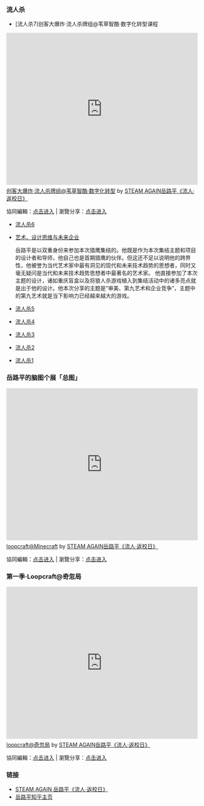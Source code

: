 ### 流人杀
- [流人杀7]创客大爆炸·流人杀牌组@苇草智酷·数字化转型课程

<iframe width="100%" height="400" frameborder="0" src="https://www.mindmeister.com/maps/public_map_shell/1863943357/_?width=600&height=400&z=auto" scrolling="no" style="overflow: hidden; margin-bottom: 5px;">Your browser is not able to display frames. Please visit <a href="https://www.mindmeister.com/1863943357/_" target="_blank">创客大爆炸·流人杀牌组@苇草智酷·数字化转型</a> on MindMeister.</iframe><div class="mb-5"><a href="https://www.mindmeister.com/1863943357/_" target="_blank">创客大爆炸·流人杀牌组@苇草智酷·数字化转型</a> by <a href="https://www.mindmeister.com/users/channel/63288877" target="_blank">STEAM AGAIN岳路平《流人·返校日》</a></div>

協同編輯：[点击进入](https://mm.tt/1863943357?t=8JMiijoRU9) | 瀏覽分享：[点击进入](https://www.mindmeister.com/1863943357/_)

- [流人杀6](https://mp.weixin.qq.com/s/D9hezLYL41DfF2I-GcXGFg)
- [艺术、设计思维与未来企业](https://mp.weixin.qq.com/s/I2ACQCjKYKzP9IUuwDHhbA)

  岳路平是以双重身份来参加本次猎鹰集结的。他既是作为本次集结主题和项目的设计者和导师，他自己也是首期猎鹰的伙伴。但这还不足以说明他的跨界性，他被誉为当代艺术家中最有洞见的现代和未来技术趋势的思想者，同时又毫无疑问是当代和未来技术趋势思想者中最著名的艺术家。
  他直接参加了本次主题的设计，诸如重庆盲盒以及将狼人杀游戏植入到集结活动中的诸多亮点就是出于他的设计。他本次分享的主题是“审美、第九艺术和企业竞争”，主题中的第九艺术就是当下影响力已经越来越大的游戏。
  
- [流人杀5](https://mp.weixin.qq.com/s/uQHAumHSCKfZuOOD1FWmrQ)
- [流人杀4](https://mp.weixin.qq.com/s/sWpd2kzwLHiBRtzhzwtYiw)
- [流人杀3](https://mp.weixin.qq.com/s/cJf06-uZDnraE6B5nE5N4w)
- [流人杀2](https://mp.weixin.qq.com/s/wNfxPFtdN7Yoiq15Ahia0Q)
- [流人杀1](https://mp.weixin.qq.com/s/YbfaPl4uXY1ypWDidiRbnQ)

### 岳路平的脑图个展「总图」

<iframe width="100%" height="400" frameborder="0" src="https://www.mindmeister.com/maps/public_map_shell/1847072980/loopcraft-minecraft?width=600&height=400&z=auto" scrolling="no" style="overflow: hidden; margin-bottom: 5px;">Your browser is not able to display frames. Please visit <a href="https://www.mindmeister.com/1847072980/loopcraft-minecraft" target="_blank">loopcraft@Minecraft</a> on MindMeister.</iframe><div class="mb-5"><a href="https://www.mindmeister.com/1847072980/loopcraft-minecraft" target="_blank">loopcraft@Minecraft</a> by <a href="https://www.mindmeister.com/users/channel/63288877" target="_blank">STEAM AGAIN岳路平《流人·返校日》</a></div>

協同編輯：[点击进入](https://mm.tt/1847072980?t=3g96Alj2Nk) | 瀏覽分享：[点击进入](https://www.mindmeister.com/1847072980/loopcraft-minecraft)


### 第一季·Loopcraft@奇忽局

<iframe width="100%" height="400" frameborder="0" src="https://www.mindmeister.com/maps/public_map_shell/1855161141/loopcraft?width=600&height=400&z=auto&t=PJCtuKdsQz&presentation=1" scrolling="no" style="overflow: hidden; margin-bottom: 5px;">Your browser is not able to display frames. Please visit <a href="https://www.mindmeister.com/1855161141/loopcraft?t=PJCtuKdsQz" target="_blank">loopcraft@奇忽局</a> on MindMeister.</iframe><div class="mb-5"><a href="https://www.mindmeister.com/1855161141/loopcraft?t=PJCtuKdsQz" target="_blank">loopcraft@奇忽局</a> by <a href="https://www.mindmeister.com/users/channel/63288877" target="_blank">STEAM AGAIN岳路平《流人·返校日》</a></div>

協同編輯：[点击进入](https://mm.tt/1855161141?t=PJCtuKdsQz) | 瀏覽分享：[点击进入](https://www.mindmeister.com/1855161141/loopcraft)


### 链接
- [STEAM AGAIN 岳路平《流人·返校日》](https://www.youtube.com/channel/UCQlmA0QuuMf4QhInoBA4u_w)
- [岳路平知乎主页](https://www.zhihu.com/people/yue-lu-ping)
